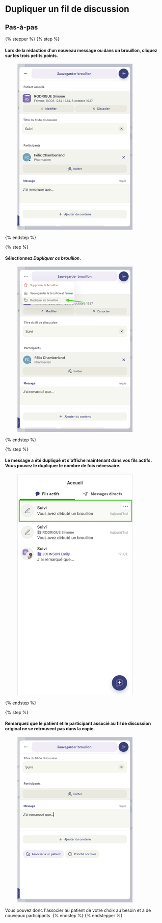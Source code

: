 # Dupliquer un fil de discussion

## Pas-à-pas

{% stepper %}
{% step %}
#### Lors de la rédaction d'un nouveau message ou dans un brouillon, cliquez sur les trois petits points.

<div align="left"><figure><img src="../../.gitbook/assets/Dupliquer un fil de discussion - Step 1.jpeg" alt="" width="375"><figcaption></figcaption></figure></div>
{% endstep %}

{% step %}
#### Sélectionnez _Dupliquer ce brouillon_.

<div align="left"><figure><img src="../../.gitbook/assets/Dupliquer un fil de discussion - Step 2.jpeg" alt="" width="375"><figcaption></figcaption></figure></div>
{% endstep %}

{% step %}
#### Le message a été dupliqué et s'affiche maintenant dans vos fils actifs. Vous pouvez le dupliquer le nombre de fois nécessaire.

<div align="left"><figure><img src="../../.gitbook/assets/Dupliquer un fil de discussion - Step 3.jpeg" alt="" width="375"><figcaption></figcaption></figure></div>
{% endstep %}

{% step %}
#### Remarquez que le patient et le participant associé au fil de discussion original ne se retrouvent pas dans la copie.

<div align="left"><figure><img src="../../.gitbook/assets/Dupliquer un fil de discussion - Step 4.jpeg" alt="" width="375"><figcaption></figcaption></figure></div>

Vous pouvez donc l'associer au patient de votre choix au besoin et à de nouveaux participants.
{% endstep %}
{% endstepper %}
